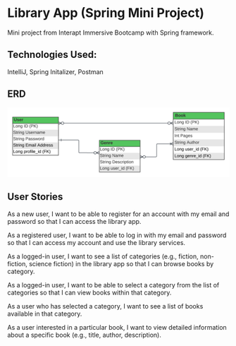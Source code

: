 # Library App (Spring Mini Project)
Mini project from Interapt Immersive Bootcamp with Spring framework.

## Technologies Used:
IntelliJ,
Spring Initalizer,
Postman


## ERD 
![ERD for Library App](image.png)

## User Stories
As a new user, I want to be able to register for an account with my email and password so that I can access the library app.

As a registered user, I want to be able to log in with my email and password so that I can access my account and use the library services.

As a logged-in user, I want to see a list of categories (e.g., fiction, non-fiction, science fiction) in the library app so that I can browse books by category.

As a logged-in user, I want to be able to select a category from the list of categories so that I can view books within that category.

As a user who has selected a category, I want to see a list of books available in that category.

As a user interested in a particular book, I want to view detailed information about a specific book (e.g., title, author, description).
